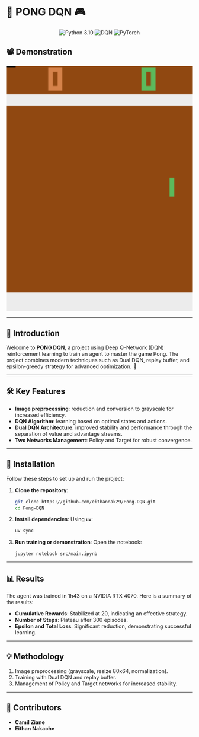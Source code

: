 # 🏓 **PONG DQN** 🎮
<p align="center">
  <img src="https://img.shields.io/badge/Python-blue" alt="Python 3.10">
  <img src="https://img.shields.io/badge/Reinforcement_Learning-DQN-green" alt="DQN">
  <img src="https://img.shields.io/badge/Framework-PyTorch-orange" alt="PyTorch">
</p>

## 📽️ **Demonstration**
<p align="center">
  <img src="src/videos/pong_dqn.gif" alt="PONG DQN Gameplay Demo" width="600">
</p>

---

## 🌟 **Introduction**
Welcome to **PONG DQN**, a project using Deep Q-Network (DQN) reinforcement learning to train an agent to master the game Pong. The project combines modern techniques such as Dual DQN, replay buffer, and epsilon-greedy strategy for advanced optimization. 🚀

---

## 🛠️ **Key Features**
- **Image preprocessing**: reduction and conversion to grayscale for increased efficiency.
- **DQN Algorithm**: learning based on optimal states and actions.
- **Dual DQN Architecture**: improved stability and performance through the separation of value and advantage streams.
- **Two Networks Management**: Policy and Target for robust convergence.

---

## 🚀 **Installation**
Follow these steps to set up and run the project:

1. **Clone the repository**:
   ```bash
   git clone https://github.com/eithannak29/Pong-DQN.git
   cd Pong-DQN
   ```

2. **Install dependencies**:
   Using **`uv`**:
   ```bash
   uv sync
   ```

3. **Run training or demonstration**:
   Open the notebook:
   ```bash
   jupyter notebook src/main.ipynb
   ```

---

## 📊 **Results**
The agent was trained in 1h43 on a NVIDIA RTX 4070. Here is a summary of the results:
- **Cumulative Rewards**: Stabilized at 20, indicating an effective strategy.  
- **Number of Steps**: Plateau after 300 episodes.  
- **Epsilon and Total Loss**: Significant reduction, demonstrating successful learning.  

---

## 💡 **Methodology**
1. Image preprocessing (grayscale, resize 80x64, normalization).  
2. Training with Dual DQN and replay buffer.  
3. Management of Policy and Target networks for increased stability.  

---

## 🤝 **Contributors**
- **Camil Ziane**
- **Eithan Nakache**  

